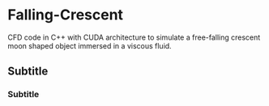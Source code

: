 # Falling-Crescent
CFD code in C++ with CUDA architecture to simulate a free-falling crescent moon shaped object immersed in a viscous fluid.

## Subtitle

### Subtitle
